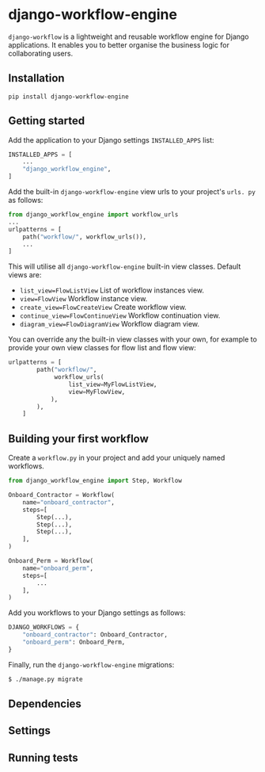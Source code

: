 # django-workflow-engine
`django-workflow` is a lightweight and reusable workflow engine for 
Django applications. It enables you to better organise the business logic for 
collaborating users.

## Installation

    pip install django-workflow-engine

## Getting started
Add the application to your Django settings `INSTALLED_APPS` list:

```python
INSTALLED_APPS = [
    ...
    "django_workflow_engine",
]
```

Add the built-in `django-workflow-engine` view urls to your project's `urls.
py` as 
follows:


```python
from django_workflow_engine import workflow_urls
...
urlpatterns = [
    path("workflow/", workflow_urls()),
    ...
]
```

This will utilise all `django-workflow-engine` built-in view classes. Default views are:
- `list_view=FlowListView` List of workflow instances view.
- `view=FlowView` Workflow instance view.
- `create_view=FlowCreateView` Create workflow view.
- `continue_view=FlowContinueView` Workflow continuation view.
- `diagram_view=FlowDiagramView` Workflow diagram view.

You can override any the built-in view classes with your own, for example to
provide your own view classes for flow list and flow view:

```python
urlpatterns = [
        path("workflow/", 
             workflow_urls(
                 list_view=MyFlowListView,
                 view=MyFlowView,
            ),
        ),
    ]
```

## Building your first workflow

Create a `workflow.py` in your project and add your uniquely named workflows.

```python
from django_workflow_engine import Step, Workflow

Onboard_Contractor = Workflow(
    name="onboard_contractor",
    steps=[
        Step(...),
        Step(...),
        Step(...),
    ],
)

Onboard_Perm = Workflow(
    name="onboard_perm",
    steps=[
        ...
    ],
)
```

Add you workflows to your Django settings as follows:

```python
DJANGO_WORKFLOWS = {
    "onboard_contractor": Onboard_Contractor,
    "onboard_perm": Onboard_Perm,
}
```

Finally, run the `django-workflow-engine` migrations:

```bash
$ ./manage.py migrate
```

## Dependencies

## Settings

## Running tests
